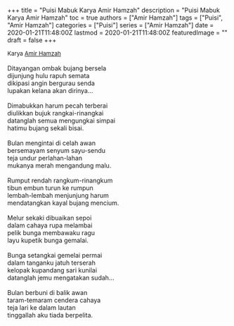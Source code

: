 +++
title = "Puisi Mabuk Karya Amir Hamzah"
description = "Puisi Mabuk Karya Amir Hamzah"
toc = true
authors = ["Amir Hamzah"]
tags = ["Puisi", "Amir Hamzah"]
categories = ["Puisi"]
series = ["Amir Hamzah"]
date = 2020-01-21T11:48:00Z
lastmod = 2020-01-21T11:48:00Z
featuredImage = ""
draft = false
+++

<div style="text-align: justify;">
<div style="font-size: small;">Karya <a href="/authors/amir-hamzah/" target="_blank">Amir Hamzah</a></div><br />
Ditayangan ombak bujang bersela<br />dijunjung hulu rapuh semata<br />dikipasi angin bergurau senda<br />lupakan kelana akan dirinya...<br /><br />Dimabukkan harum pecah terberai<br />diulikkan bujuk rangkai-rinangkai<br />datanglah semua mengungkai simpai<br />hatimu bujang sekali bisai.<br /><br />Bulan mengintai di celah awan<br />bersemayam senyum sayu-sendu<br />teja undur perlahan-lahan<br />mukanya merah mengandung malu.<br /><br />Rumput rendah rangkum-rinangkum<br />tibun embun turun ke rumpun<br />lembah-lembah menjunjung harum<br />mendatangkan kayal bujang mencium.<br /><br />Melur sekaki dibuaikan sepoi<br />dalam cahaya rupa melambai<br />pelik bunga membawaku ragu<br />layu kupetik bunga gemalai.<br /><br />Bunga setangkai gemelai permai<br />dalam tanganku jatuh terserah<br />kelopak kupandang sari kunilai<br />datanglah jemu mengatakan sudah...<br /><br />Bulan berbuni di balik awan<br />taram-temaram cendera cahaya<br />teja lari ke dalam lautan<br />tinggallah aku tiada berpelita.</div>
